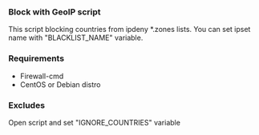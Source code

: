 ### Block with GeoIP script

This script blocking countries from ipdeny *.zones lists. You can set ipset name with "BLACKLIST_NAME" variable.

### Requirements

* Firewall-cmd
* CentOS or Debian distro

### Excludes

Open script and set "IGNORE_COUNTRIES" variable

